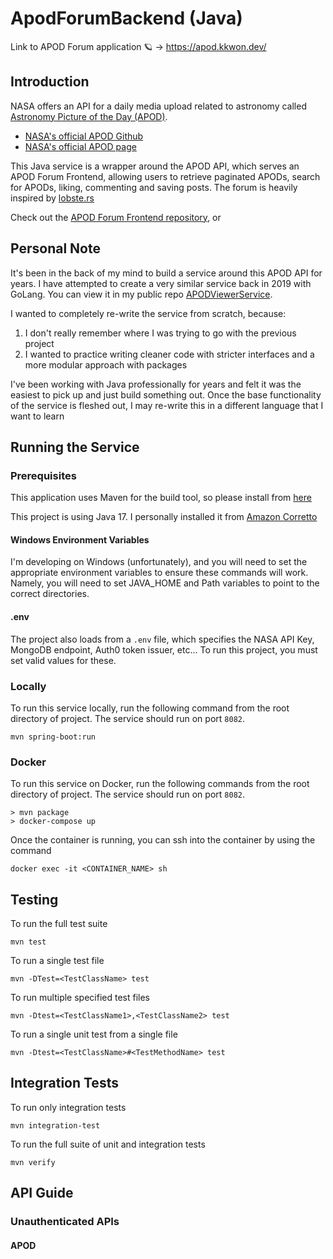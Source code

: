 # ApodForumBackend (Java)

Link to APOD Forum application :ringed_planet: -> https://apod.kkwon.dev/

## Introduction

NASA offers an API for a daily media upload related to astronomy called [Astronomy Picture of the Day (APOD)](https://data.nasa.gov/Space-Science/Astronomy-Picture-of-the-Day-API/ez2w-t8ua).
- [NASA's official APOD Github](https://github.com/nasa/apod-api)
- [NASA's official APOD page](https://apod.nasa.gov/apod/astropix.html)

This Java service is a wrapper around the APOD API, which serves an APOD Forum Frontend, 
allowing users to retrieve paginated APODs, search for APODs, liking, commenting and saving posts. The forum is heavily inspired by [lobste.rs](https://lobste.rs/)

Check out the [APOD Forum Frontend repository](https://github.com/kkwon1/apod-forum-frontend), or 

## Personal Note

It's been in the back of my mind to build a service around this APOD API for years. I have attempted to create a very similar service back in 2019 with GoLang.
You can view it in my public repo [APODViewerService](https://github.com/kkwon1/APODViewerService).

I wanted to completely re-write the service from scratch, because:
1. I don't really remember where I was trying to go with the previous project
2. I wanted to practice writing cleaner code with stricter interfaces and a more modular approach with packages

I've been working with Java professionally for years and felt it was the easiest to pick up and just build something out.
Once the base functionality of the service is fleshed out, I may re-write this in a different language that I want to learn

## Running the Service

### Prerequisites
This application uses Maven for the build tool, so please install from [here](https://maven.apache.org/install.html)

This project is using Java 17. I personally installed it from [Amazon Corretto](https://docs.aws.amazon.com/corretto/latest/corretto-17-ug/downloads-list.html)

#### Windows Environment Variables
I'm developing on Windows (unfortunately), and you will need to set the appropriate environment variables to ensure these commands will work.
Namely, you will need to set JAVA_HOME and Path variables to point to the correct directories.

#### .env
The project also loads from a `.env` file, which specifies the NASA API Key, MongoDB endpoint, Auth0 token issuer, etc...
To run this project, you must set valid values for these.

### Locally
To run this service locally, run the following command from the root directory of project. The service should run on port `8082`.

```
mvn spring-boot:run
```

### Docker
To run this service on Docker, run the following commands from the root directory of project. The service should run on port `8082`.

```
> mvn package
> docker-compose up
```

Once the container is running, you can ssh into the container by using the command

```
docker exec -it <CONTAINER_NAME> sh
```

## Testing
To run the full test suite

```
mvn test
```

To run a single test file

```
mvn -DTest=<TestClassName> test
```

To run multiple specified test files

```
mvn -Dtest=<TestClassName1>,<TestClassName2> test
```

To run a single unit test from a single file

```
mvn -Dtest=<TestClassName>#<TestMethodName> test
```

## Integration Tests
To run only integration tests
```
mvn integration-test
```

To run the full suite of unit and integration tests
```
mvn verify
```

## API Guide

### Unauthenticated APIs

#### APOD